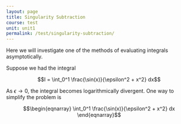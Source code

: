 ```yaml
---
layout: page
title: Singularity Subtraction
course: test
unit: unit1
permalink: /test/singularity-subtraction/
---
```


Here we will investigate one of the methods of evaluating integrals asymptotically. 

Suppose we had the integral

$$I = \int_0^1 \frac{\sin(x)}{\epsilon^2 + x^2} dx$$

As $\epsilon\to 0$, the integral becomes logarithmically divergent. One way to simplify the problem is 

$$\begin{eqnarray}
\int_0^1 \frac{\sin(x)}{\epsilon^2 + x^2} dx 
\end{eqnarray}$$
